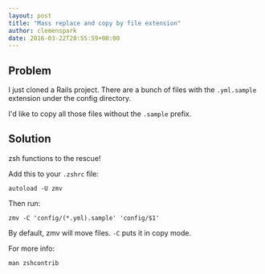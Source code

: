 ```yaml
---
layout: post
title: "Mass replace and copy by file extension"
author: clemenspark
date: 2016-03-22T20:55:59+00:00
---
```


Problem
-----

I just cloned a Rails project.
There are a bunch of files with the `.yml.sample` extension under the config directory.

I'd like to copy all those files without the `.sample` prefix.

Solution
----

zsh functions to the rescue!

Add this to your `.zshrc` file:

```
autoload -U zmv
```

Then run:

```
zmv -C 'config/(*.yml).sample' 'config/$1'
```

By default, zmv will move files.
`-C` puts it in copy mode.

For more info:

```
man zshcontrib
```

